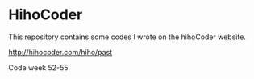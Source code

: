 # HihoCoder

This repository contains some codes I wrote on the hihoCoder website.

http://hihocoder.com/hiho/past

Code week 52-55
